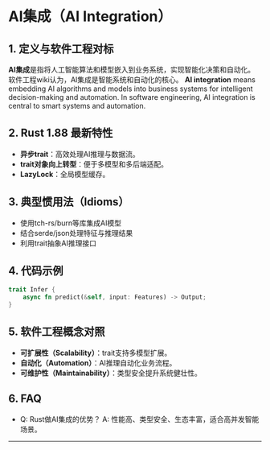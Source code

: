 # AI集成（AI Integration）

## 1. 定义与软件工程对标

**AI集成**是指将人工智能算法和模型嵌入到业务系统，实现智能化决策和自动化。软件工程wiki认为，AI集成是智能系统和自动化的核心。
**AI integration** means embedding AI algorithms and models into business systems for intelligent decision-making and automation. In software engineering, AI integration is central to smart systems and automation.

## 2. Rust 1.88 最新特性

- **异步trait**：高效处理AI推理与数据流。
- **trait对象向上转型**：便于多模型和多后端适配。
- **LazyLock**：全局模型缓存。

## 3. 典型惯用法（Idioms）

- 使用tch-rs/burn等库集成AI模型
- 结合serde/json处理特征与推理结果
- 利用trait抽象AI推理接口

## 4. 代码示例

```rust
trait Infer {
    async fn predict(&self, input: Features) -> Output;
}
```

## 5. 软件工程概念对照

- **可扩展性（Scalability）**：trait支持多模型扩展。
- **自动化（Automation）**：AI推理自动化业务流程。
- **可维护性（Maintainability）**：类型安全提升系统健壮性。

## 6. FAQ

- Q: Rust做AI集成的优势？
  A: 性能高、类型安全、生态丰富，适合高并发智能场景。

---
